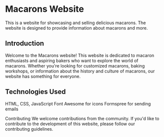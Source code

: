 # Macarons Website


This is a website for showcasing and selling delicious macarons. 
The website is designed to provide information about macarons and more.



## Introduction

Welcome to the Macarons website! This website is dedicated to macaron enthusiasts and aspiring bakers who want to explore the world of macarons. 
Whether you're looking for customized macarons, baking workshops, or information about the history and culture of macarons,
our website has something for everyone.



## Technologies Used
HTML, CSS, JavaScript
Font Awesome for icons
Formspree for sending emails

Contributing
We welcome contributions from the community. If you'd like to contribute to the development of this website, please follow our contributing guidelines.

